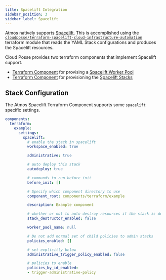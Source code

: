 ```yaml
---
title: Spacelift Integration
sidebar_position: 3
sidebar_label: Spacelift
---
```


Atmos natively supports [Spacelift](https://spacelift.io). This is accomplished using
the [`cloudposse/terraform-spacelift-cloud-infrastructure-automation`](https://github.com/cloudposse/terraform-spacelift-cloud-infrastructure-automation)
terraform module that reads the YAML Stack configurations and produces the Spacelift resources.

Cloud Posse provides two terraform components that implement Spacelift support.

- [Terraform Component](/core-concepts/components/) for provising
  a [Spacelift Worker Pool](https://github.com/cloudposse/terraform-aws-components/tree/master/modules/spacelift-worker-pool)
- [Terraform Component](/core-concepts/components/) for provisioning
  the [Spacelift Stacks](https://github.com/cloudposse/terraform-aws-components/tree/master/modules/spacelift)

## Stack Configuration

The Atmos Spacelift Terraform Component supports some `spacelift` specific settings.

```yaml
components:
  terraform:
    example:
      settings:
        spacelift:
          # enable the stack in spacelift
          workspace_enabled: true 

          administrative: true

          # auto deploy this stack
          autodeploy: true   

          # commands to run before init
          before_init: []

          # Specify which component directory to use
          component_root: components/terraform/example

          description: Example component

          # whether or not to auto destroy resources if the stack is deleted
          stack_destructor_enabled: false

          worker_pool_name: null

          # Do not add normal set of child policies to admin stacks
          policies_enabled: []

          # set explicitly below
          administrative_trigger_policy_enabled: false 

          # policies to enable
          policies_by_id_enabled:
          - trigger-administrative-policy
```
